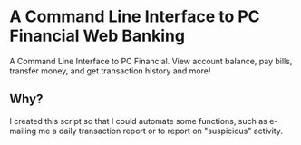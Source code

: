 A Command Line Interface to PC Financial Web Banking
===============
A Command Line Interface to PC Financial. View account balance, pay bills, transfer money, and get transaction history and more!

## Why?
I created this script so that I could automate some functions, such as e-mailing me a daily transaction report or to report on "suspicious" activity.

